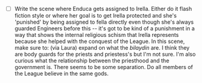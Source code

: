 - [ ] Write the scene where Enduca gets assigned to Irella. Either do it flash fiction style or where her goal is to get Irella protected and she's 'punished' by being assigned to fella directly even though she's always guarded Engineers before this -- it's got to be kind of a punishment in a way that shows the internal religious schism that Irella represents because she helped with the conquest of the League. In this scene, make sure to: (via Laura) expand on what the *bilaydin* are. I think they are body guards for the priests and priestess's but I'm not sure. I'm also curious what the relationship between the priesthood and the government is. There seems to be some separation. Do all members of the League believe in the same gods. 
